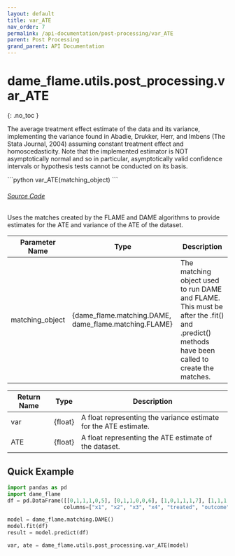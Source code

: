```yaml
---
layout: default
title: var_ATE
nav_order: 7
permalink: /api-documentation/post-processing/var_ATE
parent: Post Processing
grand_parent: API Documentation
---
```


# dame_flame.utils.post_processing.var_ATE
{: .no_toc }
 
The average treatment effect estimate of the data and its variance, implementing the variance found in 
Abadie, Drukker, Herr, and Imbens (The Stata Journal, 2004) assuming constant treatment effect and homoscedasticity. Note that the implemented estimator is NOT asymptotically normal and so in particular, asymptotically valid confidence intervals or hypothesis tests cannot be conducted on its basis.


<div class="code-example" markdown="1">
```python
var_ATE(matching_object)
```
</div>
<div id="source" class="language-markdown highlighter-rouge">
  <a class="number" href="#SourceCode"></a> 
  <a href="https://github.com/almost-matching-exactly/DAME-FLAME-Python-Package/blob/master/dame_flame/utils/post_processing.py#L240">
    <h6><u>Source Code</u></h6>
  </a>
</div>

Uses the matches created by the FLAME and DAME algorithms to provide estimates for the ATE and variance of the ATE of the dataset.


| Parameter Name   | Type | Description |
|------------------|---------------------------------------------|---------|
| matching_object | {dame_flame.matching.DAME, dame_flame.matching.FLAME} | The matching object used to run DAME and FLAME. This must be after the .fit() and .predict() methods have been called to create the matches. |


| Return Name | Type | Description  |
|-------------|------| --------------------------------------------------------------------|
| var    | {float}         | A float representing the variance estimate for the ATE estimate. |
| ATE    | {float} | A float representing the ATE estimate of the dataset. |


## Quick Example

```python
import pandas as pd
import dame_flame
df = pd.DataFrame([[0,1,1,1,0,5], [0,1,1,0,0,6], [1,0,1,1,1,7], [1,1,1,1,1,7]], 
                  columns=["x1", "x2", "x3", "x4", "treated", "outcome"])

model = dame_flame.matching.DAME()
model.fit(df)
result = model.predict(df)

var, ate = dame_flame.utils.post_processing.var_ATE(model)
```
